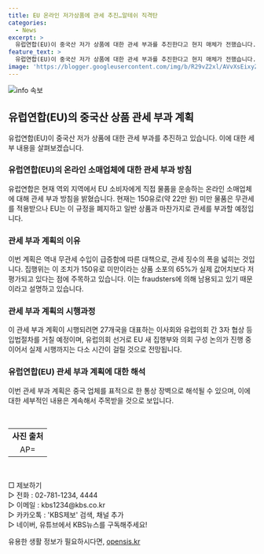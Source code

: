 ```yaml
---
title: EU 온라인 저가상품에 관세 추진…알테쉬 직격탄
categories:
  - News
excerpt: >
  유럽연합(EU)이 중국산 저가 상품에 대한 관세 부과를 추진한다고 현지 매체가 전했습니다. 영국 파이낸셜타임스(FT)는 현지 시각 3일 EU가 역외 지역에서 EU 소비자에게 직접 물품을 운송하는 온라인 소매업체에 대해 관세 부과 방침을 밝혔다고 보도했습니다. EU는 150유로(약 22만 원) 미만 물품의 관세 운영을 폐지하고 일반 상품과 마찬가지로 관세를 부과할 예정입니다. 이는 대책으로, 역내 무관세 수입이 급증한 영향이 크다고 합니다. 이 계획은 이미 제시된 관세 개혁안에 포함되었으며, 중국 업체 표적으로 한 통상 장벽이라는 해석을 경계하려는 뜻이라고 집행위는 설명하고 있습니다. 이에 대한 입법절차를 통해 시행될 예정이지만, EU의회 구성 논의로 실제 시행까지는 시간이 소요될 것으로 전망됩니다.
feature_text: >
  유럽연합(EU)이 중국산 저가 상품에 대한 관세 부과를 추진한다고 현지 매체가 전했습니다. 영국 파이낸셜타임스(FT)는 현지 시각 3일 EU가 역외 지역에서 EU 소비자에게 직접 물품을 운송하는 온라인 소매업체에 대해 관세 부과 방침을 밝혔다고 보도했습니다. EU는 150유로(약 22만 원) 미만 물품의 관세 운영을 폐지하고 일반 상품과 마찬가지로 관세를 부과할 예정입니다. 이는 대책으로, 역내 무관세 수입이 급증한 영향이 크다고 합니다. 이 계획은 이미 제시된 관세 개혁안에 포함되었으며, 중국 업체 표적으로 한 통상 장벽이라는 해석을 경계하려는 뜻이라고 집행위는 설명하고 있습니다. 이에 대한 입법절차를 통해 시행될 예정이지만, EU의회 구성 논의로 실제 시행까지는 시간이 소요될 것으로 전망됩니다.
image: 'https://blogger.googleusercontent.com/img/b/R29vZ2xl/AVvXsEixyZcFfHzMRdzZMjFBmAUKJYCLCGyLL1o632UiGVXcaFdKo_bkvkuCioo0uUKlGfBVcT3P84aROyZIXSBEx3Aw5nCQ3pTgDom1WDC4m8eifvWiAmWEEVb4x6G_l8C0QH225ldMjyaFvpxGEBGNO37VmDTDMHGhJPq73UglMfDca1-0aw/s1600/blogspot.png'
---
```


<p><img src="https://blogger.googleusercontent.com/img/b/R29vZ2xl/AVvXsEixyZcFfHzMRdzZMjFBmAUKJYCLCGyLL1o632UiGVXcaFdKo_bkvkuCioo0uUKlGfBVcT3P84aROyZIXSBEx3Aw5nCQ3pTgDom1WDC4m8eifvWiAmWEEVb4x6G_l8C0QH225ldMjyaFvpxGEBGNO37VmDTDMHGhJPq73UglMfDca1-0aw/s1600/blogspot.png" alt="info 속보" /></p>

<h2 data-ke-size="size26">유럽연합(EU)의 중국산 상품 관세 부과 계획</h2>

<p data-ke-size="size16">유럽연합(EU)이 중국산 저가 상품에 대한 관세 부과를 추진하고 있습니다. 이에 대한 세부 내용을 살펴보겠습니다.</p>

<h3>유럽연합(EU)의 온라인 소매업체에 대한 관세 부과 방침</h3>

<p data-ke-size="size16">유럽연합은 현재 역외 지역에서 EU 소비자에게 직접 물품을 운송하는 온라인 소매업체에 대해 관세 부과 방침을 밝혔습니다. 현재는 150유로(약 22만 원) 미만 물품은 무관세를 적용받으나 EU는 이 규정을 폐지하고 일반 상품과 마찬가지로 관세를 부과할 예정입니다.</p>

<h3>관세 부과 계획의 이유</h3>

<p data-ke-size="size16">이번 계획은 역내 무관세 수입이 급증함에 따른 대책으로, 관세 징수의 폭을 넓히는 것입니다. 집행위는 이 조치가 150유로 미만이라는 상품 소포의 65%가 실제 값어치보다 저평가되고 있다는 점에 주목하고 있습니다. 이는 fraudsters에 의해 남용되고 있기 때문이라고 설명하고 있습니다.</p>

<h3>관세 부과 계획의 시행과정</h3>

<p data-ke-size="size16">이 관세 부과 계획이 시행되려면 27개국을 대표하는 이사회와 유럽의회 간 3자 협상 등 입법절차를 거칠 예정이며, 유럽의회 선거로 EU 새 집행부와 의회 구성 논의가 진행 중이어서 실제 시행까지는 다소 시간이 걸릴 것으로 전망됩니다.</p>

<h3>유럽연합(EU) 관세 부과 계획에 대한 해석</h3>

<p data-ke-size="size16">이번 관세 부과 계획은 중국 업체를 표적으로 한 통상 장벽으로 해석될 수 있으며, 이에 대한 세부적인 내용은 계속해서 주목받을 것으로 보입니다.</p>

<p data-ke-size="size16">&nbsp;</p>

<table>
    <tbody>
        <tr>
            <td style="text-align: center; height: 17px;"><b>사진 출처</b></td>
        </tr>
        <tr>
            <td style="text-align: center; height: 17px;">AP=</td>
        </tr>
    </tbody>
</table>

<p data-ke-size="size16">&nbsp;</p>

<p data-ke-size="size16">□ 제보하기<br />
▷ 전화 : 02-781-1234, 4444<br />
▷ 이메일 : kbs1234@kbs.co.kr<br />
▷ 카카오톡 : 'KBS제보' 검색, 채널 추가<br />
▷ 네이버, 유튜브에서 KBS뉴스를 구독해주세요!</p>
유용한 생활 정보가 필요하시다면, <a href="https://opensis.kr" rel="dofollow">opensis.kr</a>



